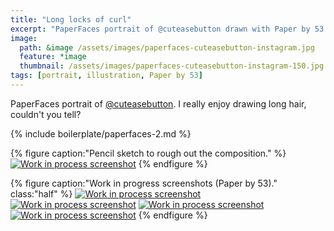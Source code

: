 ```yaml
---
title: "Long locks of curl"
excerpt: "PaperFaces portrait of @cuteasebutton drawn with Paper by 53 on an iPad."
image: 
  path: &image /assets/images/paperfaces-cuteasebutton-instagram.jpg 
  feature: *image
  thumbnail: /assets/images/paperfaces-cuteasebutton-instagram-150.jpg
tags: [portrait, illustration, Paper by 53]
---
```


PaperFaces portrait of [@cuteasebutton](http://instagram.com/cuteasebutton). I really enjoy drawing long hair, couldn't you tell?

{% include boilerplate/paperfaces-2.md %}

{% figure caption:"Pencil sketch to rough out the composition." %}
[![Work in process screenshot](/assets/images/paperfaces-cuteasebutton-process-1-750.jpg)](/assets/images/paperfaces-cuteasebutton-process-1-lg.jpg)
{% endfigure %}

{% figure caption:"Work in progress screenshots (Paper by 53)." class:"half" %}
[![Work in process screenshot](/assets/images/paperfaces-cuteasebutton-process-2-600.jpg)](/assets/images/paperfaces-cuteasebutton-process-2-lg.jpg)
[![Work in process screenshot](/assets/images/paperfaces-cuteasebutton-process-3-600.jpg)](/assets/images/paperfaces-cuteasebutton-process-3-lg.jpg)
[![Work in process screenshot](/assets/images/paperfaces-cuteasebutton-process-4-600.jpg)](/assets/images/paperfaces-cuteasebutton-process-4-lg.jpg)
[![Work in process screenshot](/assets/images/paperfaces-cuteasebutton-process-5-600.jpg)](/assets/images/paperfaces-cuteasebutton-process-5-lg.jpg)
{% endfigure %}
